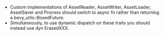 - Custom implementations of AssetReader, AssetWriter, AssetLoader, AssetSaver and Process should switch to async fn rather than returning a bevy_utils::BoxedFuture. 
- Simultaneously, to use dynamic dispatch on these traits you should instead use dyn ErasedXXX.
